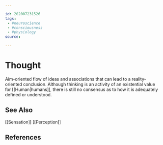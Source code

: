 ```yaml
---

id: 202007231526
tags:
 - #neuroscience
 - #consciousness
 - #physiology
source: 

---
```


# Thought
Aim-oriented flow of ideas and associations that can lead to a reality-oriented conclusion. Although thinking is an activity of an existential value for [[Human|humans]], there is still no consensus as to how it is adequately defined or understood.

## See Also
[[Sensation]]
[[Perception]]

## References

